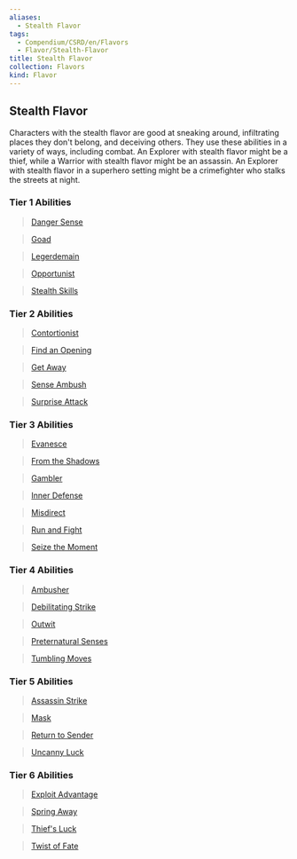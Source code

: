 ```yaml
---
aliases:
  - Stealth Flavor
tags:
  - Compendium/CSRD/en/Flavors
  - Flavor/Stealth-Flavor
title: Stealth Flavor
collection: Flavors
kind: Flavor
---
```

## Stealth Flavor    
Characters with the stealth flavor are good at sneaking around, infiltrating places they don't belong, and deceiving others. They use these abilities in a variety of ways, including combat. An Explorer with stealth flavor might be a thief, while a Warrior with stealth flavor might be an assassin. An Explorer with stealth flavor in a superhero setting might be a crimefighter who stalks the streets at night.    
  
### Tier 1 Abilities  
>[Danger Sense](Danger-Sense.md)  
>[Goad](Goad.md)  
>[Legerdemain](Legerdemain.md)  
>[Opportunist](Opportunist.md)  
>[Stealth Skills](Stealth-Skills.md)  
  
### Tier 2 Abilities  
>[Contortionist](Contortionist.md)  
>[Find an Opening](Find-an-Opening.md)  
>[Get Away](Get-Away.md)  
>[Sense Ambush](Sense-Ambush.md)  
>[Surprise Attack](Surprise-Attack.md)  
### Tier 3 Abilities  
>[Evanesce](Evanesce.md)  
>[From the Shadows](From-the-Shadows.md)  
>[Gambler](Gambler.md)  
>[Inner Defense](Inner-Defense.md)  
>[Misdirect](Misdirect.md)  
>[Run and Fight](Run-and-Fight.md)  
>[Seize the Moment](Seize-the-Moment.md)  
  
### Tier 4 Abilities  
>[Ambusher](Ambusher.md)  
>[Debilitating Strike](Debilitating-Strike.md)  
>[Outwit](Outwit.md)  
>[Preternatural Senses](Preternatural-Senses.md)  
>[Tumbling Moves](Tumbling-Moves.md)  
  
### Tier 5 Abilities  
>[Assassin Strike](Assassin-Strike.md)  
>[Mask](Mask.md)  
>[Return to Sender](Return-to-Sender.md)  
>[Uncanny Luck](Uncanny-Luck.md)  
  
### Tier 6 Abilities  
>[Exploit Advantage](Exploit-Advantage.md)  
>[Spring Away](Spring-Away.md)  
>[Thief's Luck](Thief's-Luck.md)  
>[Twist of Fate](Twist-of-Fate.md)  
